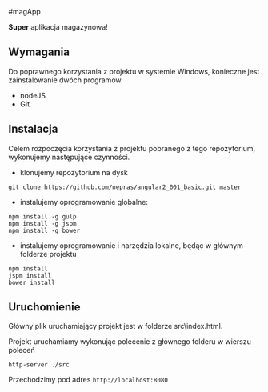#magApp

**Super** aplikacja magazynowa!

## Wymagania
Do poprawnego korzystania z projektu w systemie Windows, konieczne jest zainstalowanie dwóch programów.

- nodeJS
- Git

## Instalacja
Celem rozpoczęcia korzystania z projektu pobranego z tego repozytorium, wykonujemy następujące czynności.

- klonujemy repozytorium na dysk
~~~
git clone https://github.com/nepras/angular2_001_basic.git master
~~~
- instalujemy oprogramowanie globalne:
~~~
npm install -g gulp
npm install -g jspm
npm install -g bower
~~~
- instalujemy oprogramowanie i narzędzia lokalne, będąc w głównym folderze projektu
~~~
npm install
jspm install
bower install
~~~

## Uruchomienie
Główny plik uruchamiający projekt jest w folderze src\index.html.

Projekt uruchamiamy wykonując polecenie z głównego folderu w wierszu poleceń
~~~
http-server ./src
~~~
Przechodzimy pod adres `http://localhost:8080`